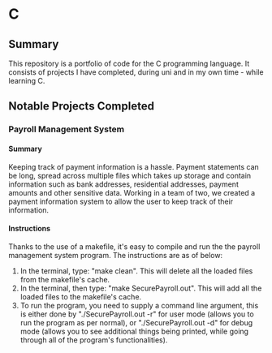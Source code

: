 # C
## Summary
This repository is a portfolio of code for the C programming language. It consists of projects I have completed, during uni and in my own time - while learning C.

## Notable Projects Completed
### Payroll Management System
#### Summary
Keeping track of payment information is a hassle. Payment statements can be long, spread across multiple files which takes up storage and contain information such as bank addresses, residential addresses, payment amounts and other sensitive data. Working in a team of two, we created a payment information system to allow the user to keep track of their information.
#### Instructions
Thanks to the use of a makefile, it's easy to compile and run the the payroll management system program. The instructions are as of below:
1. In the terminal, type: "make clean". This will delete all the loaded files from the makefile's cache. 
2. In the terminal, then type: "make SecurePayroll.out". This will add all the loaded files to the makefile's cache.
3. To run the program, you need to supply a command line argument, this is either done by "./SecurePayroll.out -r" for user mode (allows you to run the program as per normal), or "./SecurePayroll.out -d" for debug mode (allows you to see additional things being printed, while going through all of the program's functionalities). 
